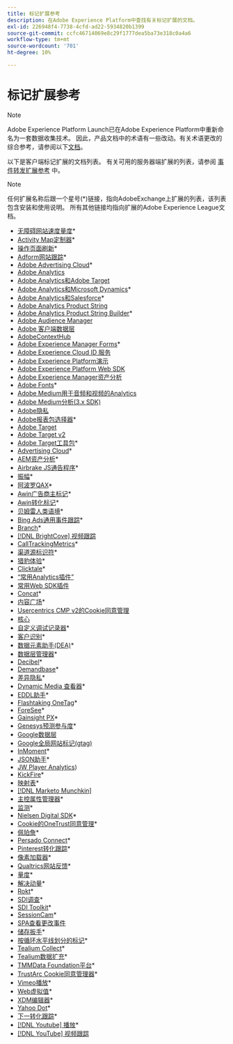 ```yaml
---
title: 标记扩展参考
description: 在Adobe Experience Platform中查找有关标记扩展的文档。
exl-id: 226948f4-7738-4cfd-ad22-5934820b1399
source-git-commit: ccfc46714069e8c29f1777dea5ba73e318c0a4a6
workflow-type: tm+mt
source-wordcount: '701'
ht-degree: 10%

---
```


# 标记扩展参考

>[!NOTE]
>
>Adobe Experience Platform Launch已在Adobe Experience Platform中重新命名为一套数据收集技术。 因此，产品文档中的术语有一些改动。有关术语更改的综合参考，请参阅以下[文档](../../term-updates.md)。

以下是客户端标记扩展的文档列表。 有关可用的服务器端扩展的列表，请参阅 [事件转发扩展参考](../server/overview.md) 中。

>[!NOTE]
>
>任何扩展名称后跟一个星号(*)链接，指向AdobeExchange上扩展的列表，该列表包含安装和使用说明。 所有其他链接均指向扩展的Adobe Experience League文档。

* [无障碍网站速度量度](https://exchange.adobe.com/apps/ec/103053)*
* [Activity Map定制器](https://exchange.adobe.com/apps/ec/101531)*
* [操作页面刷新](https://exchange.adobe.com/apps/ec/102848)*
* [Adform网站跟踪](https://exchange.adobe.com/apps/ec/103195)*
* [Adobe Advertising Cloud](https://exchange.adobe.com/apps/ec/100155)*
* [Adobe Analytics](./analytics/overview.md)
* [Adobe Analytics和Adobe Target](https://exchange.adobe.com/apps/ec/105363/*6sense-for-analytics-and-target)
* [Adobe Analytics和Microsoft Dynamics](https://exchange.adobe.com/apps/ec/102966)*
* [Adobe Analytics和Salesforce](https://exchange.adobe.com/apps/ec/101530)*
* [Adobe Analytics Product String](./product-string/overview.md)
* [Adobe Analytics Product String Builder](https://exchange.adobe.com/apps/ec/101461)*
* [Adobe Audience Manager](./audience-manager/overview.md)
* [Adobe 客户端数据层](./client-data-layer/overview.md)
* [AdobeContextHub](./contexthub/overview.md)
* [Adobe Experience Manager Forms](https://exchange.adobe.com/apps/ec/107493)*
* [Adobe Experience Cloud ID 服务](./id-service/overview.md)
* [Adobe Experience Platform演示](./platform-demo/overview.md)
* [Adobe Experience Platform Web SDK](./sdk/overview.md)
* [Adobe Experience Manager资产分析](./asset-insights/overview.md)
* [Adobe Fonts](https://exchange.adobe.com/apps/ec/101538)*
* [Adobe Medium用于音频和视频的Analytics](./media-analytics/overview.md)
* [Adobe Medium分析(3.x SDK)](./media-analytics-3x/overview.md)
* [Adobe隐私](./privacy/overview.md)
* [Adobe报表包选择器](https://exchange.adobe.com/apps/ec/100640)*
* [Adobe Target](./target/overview.md)
* [Adobe Target v2](./target-v2/overview.md)
* [Adobe Target工具包](https://exchange.adobe.com/apps/ec/100640)*
* [Advertising Cloud](https://exchange.adobe.com/apps/ec/100640)*
* [AEM资产分析](https://exchange.adobe.com/apps/ec/103406)*
* [Airbrake JS通告程序](https://exchange.adobe.com/apps/ec/103342)*
* [振幅](https://exchange.adobe.com/apps/ec/108010)*
* [阿波罗QAX](https://exchange.adobe.com/apps/ec/105068)*
* [Awin广告商主标记](https://exchange.adobe.com/apps/ec/103176)*
* [Awin转化标记](https://exchange.adobe.com/apps/ec/103240)*
* [贝姆雷人类语境](https://exchange.adobe.com/apps/ec/101063)*
* [Bing Ads通用事件跟踪](https://exchange.adobe.com/apps/ec/100154)*
* [Branch](https://exchange.adobe.com/apps/ec/101382)*
* [[!DNL BrightCove] 视频跟踪](./brightcove/overview.md)
* [CallTrackingMetrics](https://exchange.adobe.com/apps/ec/107695)*
* [渠道源标识符](https://exchange.adobe.com/apps/ec/101412)*
* [猎豹体验](https://exchange.adobe.com/apps/ec/102759)*
* [Clicktale](https://exchange.adobe.com/apps/ec/100082)*
* [“常用Analytics插件”](./plugins/overview.md)
* [常用Web SDK插件](./web-sdk-plugins/overview.md)
* [Concat](https://exchange.adobe.com/apps/ec/104690)*
* [内容广场](https://exchange.adobe.com/apps/ec/100364)*
* [Usercentrics CMP v2的Cookie同意管理](https://exchange.adobe.com/apps/ec/*107037)
* [核心](./core/overview.md)
* [自定义调试记录器](https://exchange.adobe.com/apps/ec/104698)*
* [客户识别](https://exchange.adobe.com/apps/ec/100688)*
* [数据元素助手(DEA)](https://exchange.adobe.com/apps/ec/101413)*
* [数据层管理器](https://exchange.adobe.com/apps/ec/101462)*
* [Decibel](https://exchange.adobe.com/apps/ec/100913)*
* [Demandbase](https://exchange.adobe.com/apps/ec/101605)*
* [差异隐私](https://exchange.adobe.com/apps/ec/104535)*
* [Dynamic Media 查看器](https://exchange.adobe.com/apps/ec/103048)*
* [EDDL助手](https://exchange.adobe.com/apps/ec/107691)*
* [Flashtaking OneTag](https://exchange.adobe.com/apps/ec/101392)*
* [ForeSee](https://exchange.adobe.com/apps/ec/100164)*
* [Gainsight PX](https://exchange.adobe.com/apps/ec/103343)*
* [Genesys预测参与度](https://exchange.adobe.com/apps/ec/106148)*
* [Google数据层](./google-data-layer/overview.md)
* [Google全局网站标记(gtag)](https://exchange.adobe.com/apps/ec/101437/*google-global-site-tag-gtag)
* [InMoment](https://exchange.adobe.com/apps/ec/100847)*
* [JSON助手](https://exchange.adobe.com/apps/ec/106449)*
* [JW Player Analytics](https://exchange.a[](https://exchange.adobe.com/apps/ec/101460/*sdi-toolkit)dobe.com/apps/ec/101523))
* [KickFire](https://exchange.adobe.com/apps/ec/101621)*
* [映射表](https://exchange.adobe.com/apps/ec/103136)*
* [[!DNL Marketo Munchkin]](./marketo/overview.md)
* [主控属性管理器](https://exchange.adobe.com/apps/ec/102992)*
* [监测](https://exchange.adobe.com/apps/ec/106544)*
* [Nielsen Digital SDK](https://exchange.adobe.com/apps/ec/101361)*
* [Cookie的OneTrust同意管理](https://exchange.adobe.com/apps/ec/100340)*
* [佩珀詹](https://exchange.adobe.com/apps/ec/103587)*
* [Persado Connect](https://exchange.adobe.com/apps/ec/103745)*
* [Pinterest转化跟踪](https://exchange.adobe.com/apps/ec/100523)*
* [像素加载器](https://exchange.adobe.com/apps/ec/100152)*
* [Qualtrics网站反馈](https://exchange.adobe.com/apps/ec/101569)*
* [量度](https://exchange.adobe.com/apps/ec/101535)*
* [解决动量](https://exchange.adobe.com/apps/ec/108352)*
* [Rokt](https://exchange.adobe.com/apps/ec/107591)*
* [SDI调查](https://exchange.adobe.com/apps/ec/102991)*
* [SDI Toolkit](https://exchange.adobe.com/apps/ec/101460)*
* [SessionCam](https://exchange.adobe.com/apps/ec/100517)*
* [SPA查看更改事件](https://partners.adobe.com/exchangeprogram/experiencecloud/exchange.details.105867.html)
* [储存扳手](https://exchange.adobe.com/apps/ec/102990)*
* [按循环水平线划分的标记](https://exchange.adobe.com/apps/ec/106092)*
* [Tealium Collect](https://exchange.adobe.com/apps/ec/104217)*
* [Tealium数据扩充](https://exchange.adobe.com/apps/ec/104217)*
* [TMMData Foundation平台](https://exchange.adobe.com/apps/ec/100148)*
* [TrustArc Cookie同意管理器](https://exchange.adobe.com/apps/ec/107037)*
* [Vimeo播放](https://exchange.adobe.com/apps/ec/108937)*
* [Web虚拟值](https://exchange.adobe.com/apps/ec/106769)*
* [XDM编辑器](https://exchange.adobe.com/apps/ec/106062)*
* [Yahoo Dot](https://exchange.adobe.com/apps/ec/106062)*
* [下一转化跟踪](https://exchange.adobe.com/apps/ec/103174)*
* [[!DNL Youtube] 播放](https://exchange.adobe.com/apps/ec/103174)*
* [[!DNL YouTube] 视频跟踪](./youtube/overview.md)
